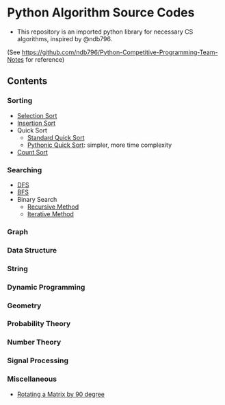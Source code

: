 # Python Algorithm Source Codes

* This repository is an imported python library for necessary CS algorithms, inspired by @ndb796.

(See https://github.com/ndb796/Python-Competitive-Programming-Team-Notes for reference)

## Contents

### Sorting
* [Selection Sort](Sorting/SelectionSort.py)
* [Insertion Sort](Sorting/InsertionSort.py)
* Quick Sort
  * [Standard Quick Sort](Sorting/QuickSort1.py)
  * [Pythonic Quick Sort](Sorting/QuickSort2.py): simpler, more time complexity
* [Count Sort](Sorting/CountSort.py)

### Searching
* [DFS](Searching/DFS.py)
* [BFS](Searching/BFS.py)
* Binary Search
  * [Recursive Method](Searching/BinarySearchRec.py)
  * [Iterative Method](Searching/BinarySearchIt.py)

### Graph

### Data Structure

### String

### Dynamic Programming

### Geometry

### Probability Theory

### Number Theory

### Signal Processing

### Miscellaneous
* [Rotating a Matrix by 90 degree](/Miscellaneous/rotate_a_matrix_by_90_degree.py)
